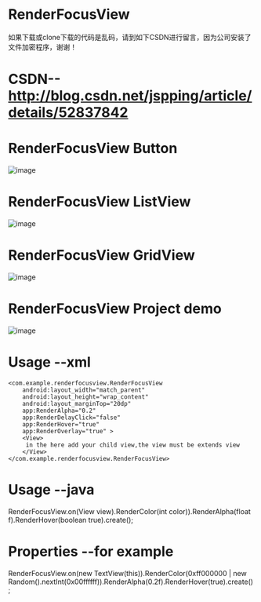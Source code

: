 # RenderFocusView

如果下载或clone下载的代码是乱码，请到如下CSDN进行留言，因为公司安装了文件加密程序，谢谢！
# CSDN--http://blog.csdn.net/jspping/article/details/52837842
# RenderFocusView Button

![image](https://github.com/Mr-Jiang/RenderFocusView/blob/master/RenderFocusView/render/render_button.gif)

# RenderFocusView ListView

![image](https://github.com/Mr-Jiang/RenderFocusView/blob/master/RenderFocusView/render/render_list.gif)

# RenderFocusView GridView

![image](https://github.com/Mr-Jiang/RenderFocusView/blob/master/RenderFocusView/render/render_grid.gif)

# RenderFocusView Project demo

![image](https://github.com/Mr-Jiang/RenderFocusView/blob/master/RenderFocusView/render/render.gif)

# Usage --xml

    <com.example.renderfocusview.RenderFocusView
        android:layout_width="match_parent"
        android:layout_height="wrap_content"
        android:layout_marginTop="20dp"
        app:RenderAlpha="0.2"
        app:RenderDelayClick="false"
        app:RenderHover="true"
        app:RenderOverlay="true" >
        <View>
         in the here add your child view,the view must be extends view
        </View>
    </com.example.renderfocusview.RenderFocusView>

# Usage --java
RenderFocusView.on(View view).RenderColor(int color)).RenderAlpha(float f).RenderHover(boolean true).create();

# Properties --for example
RenderFocusView.on(new TextView(this)).RenderColor(0xff000000 | new Random().nextInt(0x00ffffff)).RenderAlpha(0.2f).RenderHover(true).create();

